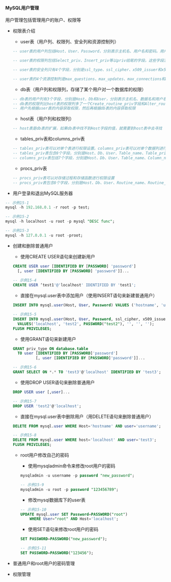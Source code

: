#### MySQL用户管理

用户管理包括管理用户的账户、权限等

* 权限表介绍

  * user表（用户列、权限列、安全列和资源控制列）

  ```SQL
  -- user表的用户列包括Host、User、Password，分别表示主机名、用户名和密码。用户登录时，首先要判断这3个字段。如果这三个字段同时匹配，MySQL数据库系统才会允许其登录。
  
  -- user表的权限列包括Select_priv、Insert_priv等以priv结尾的字段。这些字段决定了用户的权限。
  
  -- user表的安全列只有4个字段，分别是ssl_type、ssl_cipher、x509_issuer和x509_subject。ssl用于加密，x509标准可以用来标识用户。
  
  -- user表的4个资源控制列是max_questions、max_updates、max_connections和max_user_connections。max_question和max_updates分别规定每小时可以允许执行多少次查询和更新；max_connections规定每小时可以建立多少连接；max_user_connections规定单个用户可以同时具有的连接数。
  ```

  

  * db表（用户列和权限列，存储了某个用户对一个数据库的权限）

  ```SQL
  -- db表的用户列有3个字段，分别是Host、Db和User，分别表示主机名、数据名和用户名
  -- db表的权限列比host表的权限列多了一个Create_routine_priv字段和Alter_routine_priv字段，这两个字段决定用户是否具有创建和修改存储过程的权限
  -- 用户先根据user表的内容获取权限，然后再根据db表的内容获取权限
  ```

  

  * host表（用户列和权限列）

  ```sql
  -- host表是db表的扩展，如果db表中找不到Host字段的值，就需要到host表中去寻找
  ```

  * tables_priv表和columns_priv表

  ```SQL
  -- tables_priv表可以对单个表进行权限设置。columns_priv表可以对单个数据列进行权限设置
  -- tables_priv表包含8个字段，分别是Host、Db、User、Table_name、Table_priv、Column_priv、Timestamp和Grantor
  -- columns_priv表包括7个字段，分别是Host、Db、User、Table_name、Column_name、Column_priv和Timestamp
  ```

  * procs_priv表

  ```SQL
  -- procs_priv表可以对存储过程和存储函数进行权限设置
  -- procs_priv表包含8个字段，分别是Host、Db、User、Routine_name、Routine_type、Proc_priv、Timestamp和Grantor
  ```

  

* 用户登录和退出MySQL服务器

```SQL
-- 示例15-1
mysql -h 192.168.0.1 -r root -p test;

-- 示例15-2
mysql -h localhost -u root -p mysql "DESC func";

-- 示例15-3
mysql -h 127.0.0.1 -u root -proot;

```



* 创建和删除普通用户

  * 使用CREATE USER语句来创建新用户

  ```SQL
  CREATE USER user [IDENTIFIED BY [PASSWORD] 'password']
  	[, user [IDENTIFIED BY [PASSWORD] 'password']]...
  	
  -- 示例15-4
  CREATE USER ‘test1'@'localhost' IDENTIFIED BY 'test1';
  ```

  

  * 直接在mysql.user表中添加用户（使用INSERT语句来新建普通用户）

  ```SQL
  INSERT INTO mysql.user(Host, User, Password) VALUES ('hostname', 'username', PASSWORD ('password'))
  
  -- 示例15-5
  INSERT INTO mysql.user(Host, User, Password, ssl_cipher, x509_issuer, x509_subject)
  	VALUES('localhost', 'test2', PASSWORD("test2"), '', '', '');
  FLUSH PRIVILEGES;
  ```

  

  * 使用GRANT语句来新建用户

  ```SQL
  GRANT priv_type ON database.table
  	TO user [IDENTIFIED BY [PASSWORD]'password']
  			[, user [IDENTIFIED BY [PASSWORD]'password']]...
  
  -- 示例15-6
  GRANT SELECT ON *.* TO 'test3'@'localhost' IDENTIFIED BY 'test3';
  ```

  * 使用DROP USER语句来删除普通用户

  ```SQL
  DROP USER user [,user]...
  
  -- 示例15-7
  DROP USER 'test2'@'localhost';
  ```

  

  * 直接在mysql.user表中删除用户（用DELETE语句来删除普通用户）

  ```SQL
  DELETE FROM mysql.user WHERE Host='hostname' AND user='username';
  
  -- 示例15-8
  DELETE FROM mysql.user WHERE host='localhost' AND user='test3';
  FLUSH PRIVILEGES;
  ```

  * root用户修改自己的密码

    * 使用mysqladmin命令来修改root用户的密码

    ```SQL
    mysqladmin -u username -p password "new_password";
    
    -- 示例15-9
    mysqladmin -u root -p password "123456789";
    ```

    

    * 修改mysql数据库下的user表

    ```SQL
    -- 示例15-10
    UPDATE mysql.user SET Password=PASSWORD("root")
    	WHERE User="root" AND Host='localhost';
    ```

    * 使用SET语句来修改root用户的密码

    ```SQL
    SET PASSWORD=PASSWORD("new_password");
    
    -- 示例15-11
    SET PASSWORD=PASSWORD("123456");
    ```

    

* 普通用户和root用户的密码管理

* 权限管理

